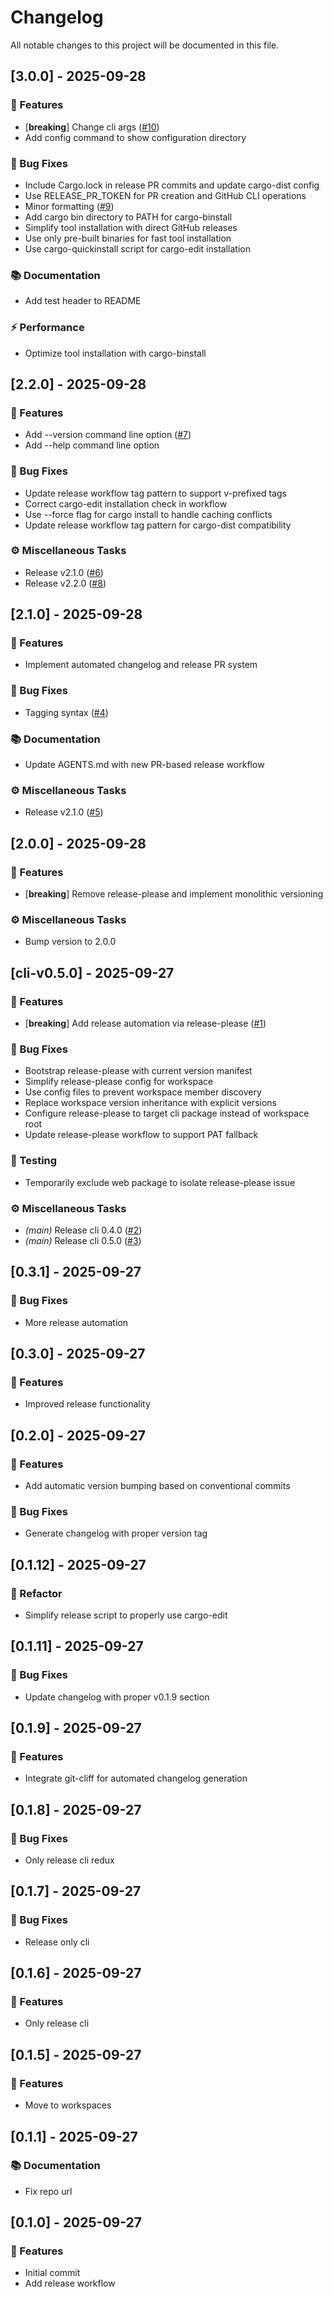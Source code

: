 # Changelog

All notable changes to this project will be documented in this file.

## [3.0.0] - 2025-09-28

### 🚀 Features

- [**breaking**] Change cli args ([#10](https://github.com/johnallen3d/cargo-dist-explore/issues/10))
- Add config command to show configuration directory

### 🐛 Bug Fixes

- Include Cargo.lock in release PR commits and update cargo-dist config
- Use RELEASE_PR_TOKEN for PR creation and GitHub CLI operations
- Minor formatting ([#9](https://github.com/johnallen3d/cargo-dist-explore/issues/9))
- Add cargo bin directory to PATH for cargo-binstall
- Simplify tool installation with direct GitHub releases
- Use only pre-built binaries for fast tool installation
- Use cargo-quickinstall script for cargo-edit installation

### 📚 Documentation

- Add test header to README

### ⚡ Performance

- Optimize tool installation with cargo-binstall

## [2.2.0] - 2025-09-28

### 🚀 Features

- Add --version command line option ([#7](https://github.com/johnallen3d/cargo-dist-explore/issues/7))
- Add --help command line option

### 🐛 Bug Fixes

- Update release workflow tag pattern to support v-prefixed tags
- Correct cargo-edit installation check in workflow
- Use --force flag for cargo install to handle caching conflicts
- Update release workflow tag pattern for cargo-dist compatibility

### ⚙️ Miscellaneous Tasks

- Release v2.1.0 ([#6](https://github.com/johnallen3d/cargo-dist-explore/issues/6))
- Release v2.2.0 ([#8](https://github.com/johnallen3d/cargo-dist-explore/issues/8))

## [2.1.0] - 2025-09-28

### 🚀 Features

- Implement automated changelog and release PR system

### 🐛 Bug Fixes

- Tagging syntax ([#4](https://github.com/johnallen3d/cargo-dist-explore/issues/4))

### 📚 Documentation

- Update AGENTS.md with new PR-based release workflow

### ⚙️ Miscellaneous Tasks

- Release v2.1.0 ([#5](https://github.com/johnallen3d/cargo-dist-explore/issues/5))

## [2.0.0] - 2025-09-28

### 🚀 Features

- [**breaking**] Remove release-please and implement monolithic versioning

### ⚙️ Miscellaneous Tasks

- Bump version to 2.0.0

## [cli-v0.5.0] - 2025-09-27

### 🚀 Features

- [**breaking**] Add release automation via release-please ([#1](https://github.com/johnallen3d/cargo-dist-explore/issues/1))

### 🐛 Bug Fixes

- Bootstrap release-please with current version manifest
- Simplify release-please config for workspace
- Use config files to prevent workspace member discovery
- Replace workspace version inheritance with explicit versions
- Configure release-please to target cli package instead of workspace root
- Update release-please workflow to support PAT fallback

### 🧪 Testing

- Temporarily exclude web package to isolate release-please issue

### ⚙️ Miscellaneous Tasks

- *(main)* Release cli 0.4.0 ([#2](https://github.com/johnallen3d/cargo-dist-explore/issues/2))
- *(main)* Release cli 0.5.0 ([#3](https://github.com/johnallen3d/cargo-dist-explore/issues/3))

## [0.3.1] - 2025-09-27

### 🐛 Bug Fixes

- More release automation

## [0.3.0] - 2025-09-27

### 🚀 Features

- Improved release functionality

## [0.2.0] - 2025-09-27

### 🚀 Features

- Add automatic version bumping based on conventional commits

### 🐛 Bug Fixes

- Generate changelog with proper version tag

## [0.1.12] - 2025-09-27

### 🚜 Refactor

- Simplify release script to properly use cargo-edit

## [0.1.11] - 2025-09-27

### 🐛 Bug Fixes

- Update changelog with proper v0.1.9 section

## [0.1.9] - 2025-09-27

### 🚀 Features

- Integrate git-cliff for automated changelog generation

## [0.1.8] - 2025-09-27

### 🐛 Bug Fixes

- Only release cli redux

## [0.1.7] - 2025-09-27

### 🐛 Bug Fixes

- Release only cli

## [0.1.6] - 2025-09-27

### 🚀 Features

- Only release cli

## [0.1.5] - 2025-09-27

### 🚀 Features

- Move to workspaces

## [0.1.1] - 2025-09-27

### 📚 Documentation

- Fix repo url

## [0.1.0] - 2025-09-27

### 🚀 Features

- Initial commit
- Add release workflow

